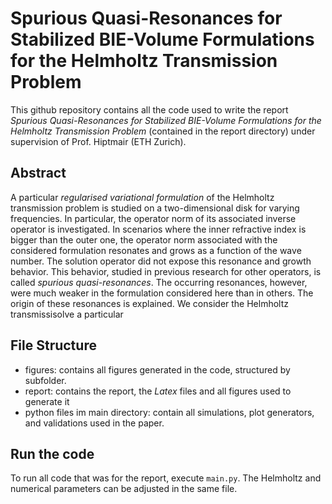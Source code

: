# Spurious Quasi-Resonances for Stabilized BIE-Volume Formulations for the Helmholtz Transmission Problem

This github repository contains all the code used to write the report *Spurious Quasi-Resonances for Stabilized BIE-Volume Formulations for the Helmholtz Transmission Problem* (contained in the report directory) under supervision of Prof. Hiptmair (ETH Zurich).

## Abstract
A particular *regularised variational formulation* of the Helmholtz transmission problem is studied on a two-dimensional disk for varying frequencies. In particular, the operator norm of its associated inverse operator is investigated.
In scenarios where the inner refractive index is bigger than the outer one, the operator norm associated with the considered formulation resonates and grows as a function of the wave number. The solution operator did not expose this resonance and growth behavior. This behavior, studied in previous research for other operators, is called *spurious quasi-resonances*. The occurring resonances, however, were much weaker in the formulation considered here than in others. The origin of these resonances  is explained.
We consider the Helmholtz transmissisolve a particular

## File Structure 
- figures: contains all figures generated in the code, structured by subfolder.
- report: contains the report, the *Latex* files and all figures used to generate it
- python files im main directory: contain all simulations, plot generators, and validations used in the paper.

## Run the code
To run all code that was for the report, execute `main.py`. The Helmholtz and numerical parameters can be adjusted in the same file.